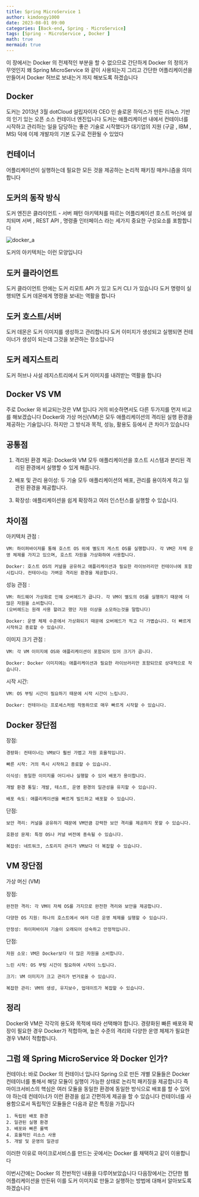 ```yaml
---
title: Spring MicroService 1
author: kimdongy1000
date: 2023-08-01 09:00
categories: [Back-end, Spring - MicroService]
tags: [Spring - MicroService , Docker ]
math: true
mermaid: true
---
```


이 장에서는 Docker 의 전제적인 부분을 할 수 없으므로 간단하게 Docker 의 정의가 무엇인지 왜 Spring MicroService 와 같이 사용되는지 그리고 간단한 어플리케이션을 만들어서 
Docker 허브로 보내는거 까지 해보도록 하겠습니다 

## Docker 
도커는 2013년 3월 dotCloud 설립자이자 CEO 인 솔로몬 하익스가 만든 리눅스 기반의 인기 있는 오픈 소스 컨테이너 엔진입니다 도커는 애플리케이션 내에서 컨테이너를 시작하고 관리하는 일을 담당하는 좋은 기술로 시작했다가 대기업의 지원 (구글 , IBM , MS) 덕에 이제 개발자의 기본 도구로 전환될 수 있었다 

## 컨테이너 
어플리케이션이 실행하는데 필요한 모든 것을 제공하는 논리적 패키징 매커니즘을 의미합니다 


## 도커의 동작 방식 
도커 엔진은 클라이언트 - 서버 패턴 아키텍처를 따르는 어플리케이션 호스트 머신에 설치되며 서버 , REST API , 명령줄 인터페이스 라는 세가지 중요한 구성요소를 포함합니다 

![docker_a](https://github.com/time-kimdongy1000/ImageStore/assets/58513678/851fa021-026d-440e-b296-f030a93a1d79)

도커의 아키텍처는 이런 모양입니다 

## 도커 클라이언트 
도커 클라이언트 안에는 도커 리모트 API 가 있고 도커 CLI 가 있습니다 도커 명령이 실행되면 도커 데몬에게 명령을 보내는 역활을 합니다 

## 도커 호스트/서버 
도커 데몬은 도커 이미지를 생성하고 관리합니다 도커 이미지가 생성되고 실행되면 컨테이너가 생성이 되는데 그것을 보관하는 장소입니다 

## 도커 레지스트리 
도커 허브나 사설 레지스트리에서 도커 이미지를 내려받는 역활을 합니다 

## Docker VS VM 
주로 Docker 와 비교되는것은 VM 입니다 거의 비슷하면서도 다른 두가지를 먼저 비교를 해보겠습니다 
Docker와 가상 머신(VM)은 모두 애플리케이션의 격리된 실행 환경을 제공하는 기술입니다. 하지만 그 방식과 목적, 성능, 활용도 등에서 큰 차이가 있습니다

## 공통점

1. 격리된 환경 제공: Docker와 VM 모두 애플리케이션을 호스트 시스템과 분리된 격리된 환경에서 실행할 수 있게 해줍니다.

2. 배포 및 관리 용이성: 두 기술 모두 애플리케이션의 배포, 관리를 용이하게 하고 일관된 환경을 제공합니다.

3. 확장성: 애플리케이션을 쉽게 확장하고 여러 인스턴스를 실행할 수 있습니다.


## 차이점

아키텍처 관점 : 

    VM: 하이퍼바이저를 통해 호스트 OS 위에 별도의 게스트 OS를 실행합니다. 각 VM은 자체 운영 체제를 가지고 있으며, 호스트 자원을 가상화하여 사용합니다.

    Docker: 호스트 OS의 커널을 공유하고 애플리케이션과 필요한 라이브러리만 컨테이너에 포함시킵니다. 컨테이너는 가벼운 격리된 환경을 제공합니다.



성능 관점 : 

    VM: 하드웨어 가상화로 인해 오버헤드가 큽니다. 각 VM이 별도의 OS를 실행하기 때문에 더 많은 자원을 소비합니다.
    (오버헤드는 원래 사용 할려고 했던 자원 이상을 소모하는것을 말합니다)

    Docker: 운영 체제 수준에서 가상화되기 때문에 오버헤드가 적고 더 가볍습니다. 더 빠르게 시작하고 종료할 수 있습니다.



이미지 크기 관점 : 

    VM: 각 VM 이미지에 OS와 애플리케이션이 포함되어 있어 크기가 큽니다.

    Docker: Docker 이미지에는 애플리케이션과 필요한 라이브러리만 포함되므로 상대적으로 작습니다.

시작 시간:

    VM: OS 부팅 시간이 필요하기 때문에 시작 시간이 느립니다.

    Docker: 컨테이너는 프로세스처럼 작동하므로 매우 빠르게 시작할 수 있습니다.

##  Docker 장단점

장점:

    경량화: 컨테이너는 VM보다 훨씬 가볍고 자원 효율적입니다.

    빠른 시작: 거의 즉시 시작하고 종료할 수 있습니다.

    이식성: 동일한 이미지를 어디서나 실행할 수 있어 배포가 용이합니다.

    개발 환경 통일: 개발, 테스트, 운영 환경의 일관성을 유지할 수 있습니다.

    배포 속도: 애플리케이션을 빠르게 빌드하고 배포할 수 있습니다.

단점:

    보안 격리: 커널을 공유하기 때문에 VM만큼 강력한 보안 격리를 제공하지 못할 수 있습니다.

    호환성 문제: 특정 OS나 커널 버전에 종속될 수 있습니다.

    복잡성: 네트워크, 스토리지 관리가 VM보다 더 복잡할 수 있습니다.

## VM 장단점 

가상 머신 (VM)

장점:

    완전한 격리: 각 VM이 자체 OS를 가지므로 완전한 격리와 보안을 제공합니다.

    다양한 OS 지원: 하나의 호스트에서 여러 다른 운영 체제를 실행할 수 있습니다.

    안정성: 하이퍼바이저 기술이 오래되어 성숙하고 안정적입니다.

단점:

    자원 소모: VM은 Docker보다 더 많은 자원을 소비합니다.

    느린 시작: OS 부팅 시간이 필요하여 시작이 느립니다.

    크기: VM 이미지가 크고 관리가 번거로울 수 있습니다.

    복잡한 관리: VM의 생성, 유지보수, 업데이트가 복잡할 수 있습니다.

## 정리 
Docker와 VM은 각각의 용도와 목적에 따라 선택해야 합니다. 경량화된 빠른 배포와 확장이 필요한 경우 Docker가 적합하며, 높은 수준의 격리와 다양한 운영 체제가 필요한 경우 VM이 적합합니다.

## 그럼 왜 Spring MicroService 와 Docker 인가?

컨테이너: 
    바로 Docker 의 컨테이너 입니다 Spring 으로 만든 개별 모듈들은 Docker 컨테이너를 통해서 해당 모듈이 실행이 가능한 상태로 논리적 패키징을 제공합니다 
    즉 마이크서비스의 핵심은 여러 모듈을 동일한 환경에 동일한 방식으로 배포를 할 수 있어야 하는데 컨테이너가 이런 환경을 쉽고 간편하게 제공을 할 수 있습니다 
    컨테이너를 사용함으로서 독립적인 모듈들은 다음과 같은 특징을 가집니다

    1. 독립된 배포 환경 
    2. 일관된 실행 환경
    3. 배포와 빠른 롤백 
    4. 효율적인 리소스 사용
    5. 개발 및 운영의 일관성 

이러한 이유로 마이크로서비스를 만드는 곳에서는 Docker 를 채택하고 같이 이용합니다 

이번시간에는 Docker 의 전반적인 내용을 다루어보았습니다 다음장에서는 간단한 웹 어플리케이션을 만든뒤 이를 도커 이미지로 만들고 실행하는 방법에 대해서 알아보도록 하겠습니다 


















